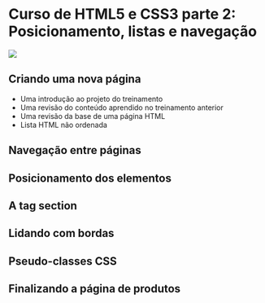 # Curso de HTML5 e CSS3 parte 2: Posicionamento, listas e navegação
![](https://www.alura.com.br/assets/api/share/curso-html5-css3-posicionamento-listas-navegacao.png)

## Criando uma nova página
- Uma introdução ao projeto do treinamento
- Uma revisão do conteúdo aprendido no treinamento anterior
- Uma revisão da base de uma página HTML
- Lista HTML não ordenada
## Navegação entre páginas
## Posicionamento dos elementos
## A tag section
## Lidando com bordas
## Pseudo-classes CSS
## Finalizando a página de produtos







